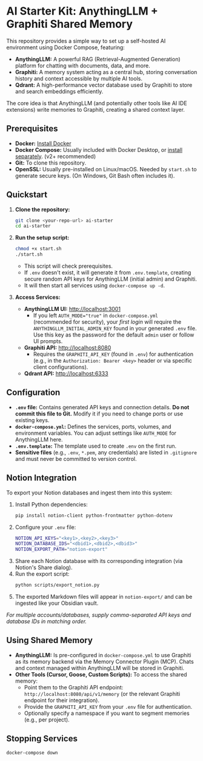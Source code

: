 # AI Starter Kit: AnythingLLM + Graphiti Shared Memory

This repository provides a simple way to set up a self-hosted AI environment using Docker Compose, featuring:

*   **AnythingLLM:** A powerful RAG (Retrieval-Augmented Generation) platform for chatting with documents, data, and more.
*   **Graphiti:** A memory system acting as a central hub, storing conversation history and context accessible by multiple AI tools.
*   **Qdrant:** A high-performance vector database used by Graphiti to store and search embeddings efficiently.

The core idea is that AnythingLLM (and potentially other tools like AI IDE extensions) write memories to Graphiti, creating a shared context layer.

## Prerequisites

*   **Docker:** [Install Docker](https://docs.docker.com/engine/install/)
*   **Docker Compose:** Usually included with Docker Desktop, or [install separately](https://docs.docker.com/compose/install/). (v2+ recommended)
*   **Git:** To clone this repository.
*   **OpenSSL:** Usually pre-installed on Linux/macOS. Needed by `start.sh` to generate secure keys. (On Windows, Git Bash often includes it).

## Quickstart

1.  **Clone the repository:**
    ```bash
    git clone <your-repo-url> ai-starter
    cd ai-starter
    ```

2.  **Run the setup script:**
    ```bash
    chmod +x start.sh
    ./start.sh
    ```
    *   This script will check prerequisites.
    *   If `.env` doesn't exist, it will generate it from `.env.template`, creating secure random API keys for AnythingLLM (initial admin) and Graphiti.
    *   It will then start all services using `docker-compose up -d`.

3.  **Access Services:**
    *   **AnythingLLM UI:** [http://localhost:3001](http://localhost:3001)
        *   If you left `AUTH_MODE="true"` in `docker-compose.yml` (recommended for security), your *first login* will require the `ANYTHINGLLM_INITIAL_ADMIN_KEY` found in your generated `.env` file. Use this key as the password for the default `admin` user or follow UI prompts.
    *   **Graphiti API:** [http://localhost:8080](http://localhost:8080)
        *   Requires the `GRAPHITI_API_KEY` (found in `.env`) for authentication (e.g., in the `Authorization: Bearer <key>` header or via specific client configurations).
    *   **Qdrant API:** [http://localhost:6333](http://localhost:6333)

## Configuration

*   **`.env` file:** Contains generated API keys and connection details. **Do not commit this file to Git.** Modify it if you need to change ports or use existing keys.
*   **`docker-compose.yml`:** Defines the services, ports, volumes, and environment variables. You can adjust settings like `AUTH_MODE` for AnythingLLM here.
*   **`.env.template`:** The template used to create `.env` on the first run.
*   **Sensitive files** (e.g., `.env`, `*.pem`, any credentials) are listed in `.gitignore` and must never be committed to version control.

## Notion Integration
To export your Notion databases and ingest them into this system:

1. Install Python dependencies:
   ```bash
   pip install notion-client python-frontmatter python-dotenv
   ```
2. Configure your `.env` file:
   ```bash
   NOTION_API_KEYS="<key1>,<key2>,<key3>"
   NOTION_DATABASE_IDS="<dbid1>,<dbid2>,<dbid3>"
   NOTION_EXPORT_PATH="notion-export"
   ```
3. Share each Notion database with its corresponding integration (via Notion's Share dialog).
4. Run the export script:
   ```bash
   python scripts/export_notion.py
   ```
5. The exported Markdown files will appear in `notion-export/` and can be ingested like your Obsidian vault.

_For multiple accounts/databases, supply comma-separated API keys and database IDs in matching order._

## Using Shared Memory

*   **AnythingLLM:** Is pre-configured in `docker-compose.yml` to use Graphiti as its memory backend via the Memory Connector Plugin (MCP). Chats and context managed within AnythingLLM will be stored in Graphiti.
*   **Other Tools (Cursor, Goose, Custom Scripts):** To access the shared memory:
    *   Point them to the Graphiti API endpoint: `http://localhost:8080/api/v1/memory` (or the relevant Graphiti endpoint for their integration).
    *   Provide the `GRAPHITI_API_KEY` from your `.env` file for authentication.
    *   Optionally specify a namespace if you want to segment memories (e.g., per project).

## Stopping Services

```bash
docker-compose down

```
